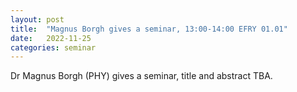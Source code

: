 ```yaml
---
layout: post
title:  "Magnus Borgh gives a seminar, 13:00-14:00 EFRY 01.01"
date:   2022-11-25
categories: seminar
---
```

Dr Magnus Borgh (PHY) gives a seminar, title and abstract TBA.
